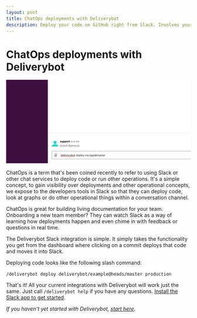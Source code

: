 ```yaml
---
layout: post
title: ChatOps deployments with Deliverybot
description: Deploy your code on GitHub right from Slack. Involves your team in the conversation and keeps a living breathing view of documentation. Deliverybot has a slack integration that takes just a few seconds to install!
---
```


# ChatOps deployments with Deliverybot

![slack-app](/assets/images/deploy-slack.png)

ChatOps is a term that's been coined recently to refer to using Slack or other
chat services to deploy code or run other operations. It's a simple concept,
to gain visibility over deployments and other operational concepts, we expose to
the developers tools in Slack so that they can deploy code, look at graphs or
do other operational things within a conversation channel.

ChatOps is great for building living documentation for your team. Onboarding a
new team member? They can watch Slack as a way of learning how deployments
happen and even chime in with feedback or questions in real time.

The Deliverybot Slack integration is simple. It simply takes the functionality
you get from the dashboard where clicking on a commit deploys that code and
moves it into Slack.

Deploying code looks like the following slash command:

```
/deliverybot deploy deliverybot/example@heads/master production
```

That's it! All your current integrations with Deliverybot will work just the
same. Just call `/deliverybot help` if you have any questions.
[Install the Slack app to get started]({{site.slack_url}}).

*If you haven't yet started with Deliverybot, [start here](/docs/).*

